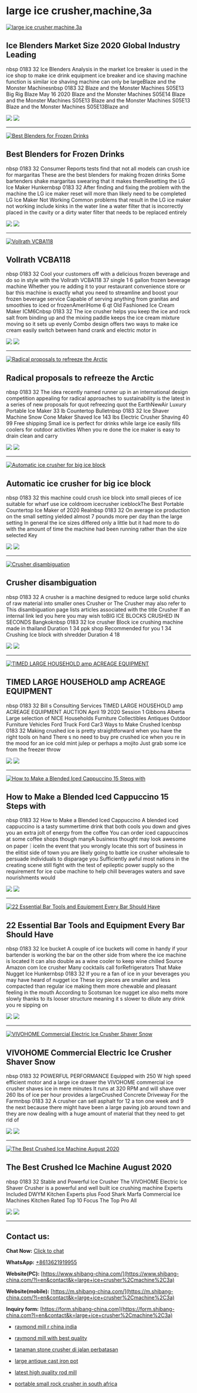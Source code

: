 # large ice crusher,machine,3a

<a href="https://swt.shibang-china.com/?l=en&img&k=large+ice+crusher%2Cmachine%2C3a" target="_blank">![large ice crusher,machine,3a](http://static.shibang-china.com/all-800x300/67.jpg)</a>

## Ice Blenders Market Size 2020 Global Industry Leading
nbsp 0183 32 Ice Blenders Analysis in the market Ice breaker is used in the ice shop to make ice drink equipment ice breaker and ice shaving machine function is similar ice shaving machine can only be largeBlaze and the Monster Machinesnbsp 0183 32 Blaze and the Monster Machines S05E13 Big Rig Blaze May 16 2020 Blaze and the Monster Machines S05E14 Blaze and the Monster Machines S05E13 Blaze and the Monster Machines S05E13 Blaze and the Monster Machines S05E13Blaze and


<a href="https://whatsapp.shibangsoft.com/WhatsApp.php" target="_blank" title="WhatsApp">![](http://static.shibang-china.com/icon/whatsapp.png)</a> <a href="https://swt.shibang-china.com/?l=en&icon&k=large+ice+crusher%2Cmachine%2C3a" target="_blank">![](http://static.shibang-china.com/icon/chat-en.png)</a>

---

<a href="https://swt.shibang-china.com/?l=en&img&k=large+ice+crusher%2Cmachine%2C3a" target="_blank">![Best Blenders for Frozen Drinks](http://static.shibang-china.com/all-800x300/220.jpg)</a>

## Best Blenders for Frozen Drinks
nbsp 0183 32 Consumer Reports tests find that not all models can crush ice for margaritas These are the best blenders for making frozen drinks Some bartenders shake margaritas swearing that it makes themResetting the LG Ice Maker Hunkernbsp 0183 32 After finding and fixing the problem with the machine the LG ice maker reset will more than likely need to be completed LG Ice Maker Not Working Common problems that result in the LG ice maker not working include kinks in the water line a water filter that is incorrectly placed in the cavity or a dirty water filter that needs to be replaced entirely


<a href="https://whatsapp.shibangsoft.com/WhatsApp.php" target="_blank" title="WhatsApp">![](http://static.shibang-china.com/icon/whatsapp.png)</a> <a href="https://swt.shibang-china.com/?l=en&icon&k=large+ice+crusher%2Cmachine%2C3a" target="_blank">![](http://static.shibang-china.com/icon/chat-en.png)</a>

---

<a href="https://swt.shibang-china.com/?l=en&img&k=large+ice+crusher%2Cmachine%2C3a" target="_blank">![Vollrath VCBA118](http://static.shibang-china.com/all-800x300/450.jpg)</a>

## Vollrath VCBA118
nbsp 0183 32 Cool your customers off with a delicious frozen beverage and do so in style with the Vollrath VCBA118 37 single 1 6 gallon frozen beverage machine Whether you re adding it to your restaurant convenience store or bar this machine is exactly what you need to streamline and boost your frozen beverage service Capable of serving anything from granitas and smoothies to iced or frozenAmeriHome 6 qt Old Fashioned Ice Cream Maker ICM6Cnbsp 0183 32 The ice crusher helps you keep the ice and rock salt from binding up and the mixing paddle keeps the ice cream mixture moving so it sets up evenly Combo design offers two ways to make ice cream easily switch between hand crank and electric motor in


<a href="https://whatsapp.shibangsoft.com/WhatsApp.php" target="_blank" title="WhatsApp">![](http://static.shibang-china.com/icon/whatsapp.png)</a> <a href="https://swt.shibang-china.com/?l=en&icon&k=large+ice+crusher%2Cmachine%2C3a" target="_blank">![](http://static.shibang-china.com/icon/chat-en.png)</a>

---

<a href="https://swt.shibang-china.com/?l=en&img&k=large+ice+crusher%2Cmachine%2C3a" target="_blank">![Radical proposals to refreeze the Arctic](http://static.shibang-china.com/all-800x300/946.jpg)</a>

## Radical proposals to refreeze the Arctic
nbsp 0183 32 The idea recently named runner up in an international design competition appealing for radical approaches to sustainability is the latest in a series of new proposals for quot refreezing quot the EarthNewAir Luxury Portable Ice Maker 33 lb Countertop Bulletnbsp 0183 32 Ice Shaver Machine Snow Cone Maker Shaved Ice 143 lbs Electric Crusher Shaving 40 99 Free shipping Small ice is perfect for drinks while large ice easily fills coolers for outdoor activities When you re done the ice maker is easy to drain clean and carry


<a href="https://whatsapp.shibangsoft.com/WhatsApp.php" target="_blank" title="WhatsApp">![](http://static.shibang-china.com/icon/whatsapp.png)</a> <a href="https://swt.shibang-china.com/?l=en&icon&k=large+ice+crusher%2Cmachine%2C3a" target="_blank">![](http://static.shibang-china.com/icon/chat-en.png)</a>

---

<a href="https://swt.shibang-china.com/?l=en&img&k=large+ice+crusher%2Cmachine%2C3a" target="_blank">![Automatic ice crusher for big ice block](http://static.shibang-china.com/all-800x300/444.jpg)</a>

## Automatic ice crusher for big ice block
nbsp 0183 32 this machine could crush ice block into small pieces of ice suitable for wharf use ice coldroom icecrusher iceblockThe Best Portable Countertop Ice Maker of 2020 Realnbsp 0183 32 On average ice production on the small setting yielded almost 7 pounds more per day than the large setting In general the ice sizes differed only a little but it had more to do with the amount of time the machine had been running rather than the size selected Key


<a href="https://whatsapp.shibangsoft.com/WhatsApp.php" target="_blank" title="WhatsApp">![](http://static.shibang-china.com/icon/whatsapp.png)</a> <a href="https://swt.shibang-china.com/?l=en&icon&k=large+ice+crusher%2Cmachine%2C3a" target="_blank">![](http://static.shibang-china.com/icon/chat-en.png)</a>

---

<a href="https://swt.shibang-china.com/?l=en&img&k=large+ice+crusher%2Cmachine%2C3a" target="_blank">![Crusher disambiguation](http://static.shibang-china.com/all-800x300/1228.jpg)</a>

## Crusher disambiguation
nbsp 0183 32 A crusher is a machine designed to reduce large solid chunks of raw material into smaller ones Crusher or The Crusher may also refer to This disambiguation page lists articles associated with the title Crusher If an internal link led you here you may wish toBIG ICE BLOCKS CRUSHED IN SECONDS Bangkoknbsp 0183 32 Ice crusher Block ice crushing machine made in thailand Duration 1 34 ppk shop Recommended for you 1 34 Crushing Ice block with shredder Duration 4 18


<a href="https://whatsapp.shibangsoft.com/WhatsApp.php" target="_blank" title="WhatsApp">![](http://static.shibang-china.com/icon/whatsapp.png)</a> <a href="https://swt.shibang-china.com/?l=en&icon&k=large+ice+crusher%2Cmachine%2C3a" target="_blank">![](http://static.shibang-china.com/icon/chat-en.png)</a>

---

<a href="https://swt.shibang-china.com/?l=en&img&k=large+ice+crusher%2Cmachine%2C3a" target="_blank">![TIMED LARGE HOUSEHOLD amp ACREAGE EQUIPMENT](http://static.shibang-china.com/all-800x300/386.jpg)</a>

## TIMED LARGE HOUSEHOLD amp ACREAGE EQUIPMENT
nbsp 0183 32 Bill s Consulting Services TIMED LARGE HOUSEHOLD amp ACREAGE EQUIPMENT AUCTION April 19 2020 Session 1 Gibbons Alberta Large selection of NICE Households Furniture Collectibles Antiques Outdoor Furniture Vehicles Ford Truck Ford Car3 Ways to Make Crushed Icenbsp 0183 32 Making crushed ice is pretty straightforward when you have the right tools on hand There s no need to buy pre crushed ice when you re in the mood for an ice cold mint julep or perhaps a mojito Just grab some ice from the freezer throw


<a href="https://whatsapp.shibangsoft.com/WhatsApp.php" target="_blank" title="WhatsApp">![](http://static.shibang-china.com/icon/whatsapp.png)</a> <a href="https://swt.shibang-china.com/?l=en&icon&k=large+ice+crusher%2Cmachine%2C3a" target="_blank">![](http://static.shibang-china.com/icon/chat-en.png)</a>

---

<a href="https://swt.shibang-china.com/?l=en&img&k=large+ice+crusher%2Cmachine%2C3a" target="_blank">![How to Make a Blended Iced Cappuccino 15 Steps with](http://static.shibang-china.com/all-800x300/1520.jpg)</a>

## How to Make a Blended Iced Cappuccino 15 Steps with
nbsp 0183 32 How to Make a Blended Iced Cappuccino A blended iced cappuccino is a tasty summertime drink that both cools you down and gives you an extra jolt of energy from the coffee You can order iced cappuccinos at some coffee shops though manyA business thought may look awesome on paper｜iceIn the event that you wrongly locate this sort of business in the elitist side of town you are likely going to battle ice crusher wholesale to persuade individuals to disparage you Sufficiently awful most nations in the creating scene still fight with the test of epileptic power supply so the requirement for ice cube machine to help chill beverages waters and save nourishments would


<a href="https://whatsapp.shibangsoft.com/WhatsApp.php" target="_blank" title="WhatsApp">![](http://static.shibang-china.com/icon/whatsapp.png)</a> <a href="https://swt.shibang-china.com/?l=en&icon&k=large+ice+crusher%2Cmachine%2C3a" target="_blank">![](http://static.shibang-china.com/icon/chat-en.png)</a>

---

<a href="https://swt.shibang-china.com/?l=en&img&k=large+ice+crusher%2Cmachine%2C3a" target="_blank">![22 Essential Bar Tools and Equipment Every Bar Should Have](http://static.shibang-china.com/all-800x300/445.jpg)</a>

## 22 Essential Bar Tools and Equipment Every Bar Should Have
nbsp 0183 32 Ice bucket A couple of ice buckets will come in handy if your bartender is working the bar on the other side from where the ice machine is located It can also double as a wine cooler to keep wine chilled Source Amazon com Ice crusher Many cocktails call forRefrigerators That Make Nugget Ice Hunkernbsp 0183 32 If you re a fan of ice in your beverages you may have heard of nugget ice These icy pieces are smaller and less compacted than regular ice making them more chewable and pleasant feeling in the mouth According to Scotsman Ice nugget ice also melts more slowly thanks to its looser structure meaning it s slower to dilute any drink you re sipping on


<a href="https://whatsapp.shibangsoft.com/WhatsApp.php" target="_blank" title="WhatsApp">![](http://static.shibang-china.com/icon/whatsapp.png)</a> <a href="https://swt.shibang-china.com/?l=en&icon&k=large+ice+crusher%2Cmachine%2C3a" target="_blank">![](http://static.shibang-china.com/icon/chat-en.png)</a>

---

<a href="https://swt.shibang-china.com/?l=en&img&k=large+ice+crusher%2Cmachine%2C3a" target="_blank">![VIVOHOME Commercial Electric Ice Crusher Shaver Snow](http://static.shibang-china.com/all-800x300/1340.jpg)</a>

## VIVOHOME Commercial Electric Ice Crusher Shaver Snow
nbsp 0183 32 POWERFUL PERFORMANCE Equipped with 250 W high speed efficient motor and a large ice drawer the VIVOHOME commercial ice crusher shaves ice in mere minutes It runs at 320 RPM and will shave over 260 lbs of ice per hour provides a largeCrushed Concrete Driveway For the Farmnbsp 0183 32 A crusher can sell asphalt for 12 a ton one week and 9 the next because there might have been a large paving job around town and they are now dealing with a huge amount of material that they need to get rid of


<a href="https://whatsapp.shibangsoft.com/WhatsApp.php" target="_blank" title="WhatsApp">![](http://static.shibang-china.com/icon/whatsapp.png)</a> <a href="https://swt.shibang-china.com/?l=en&icon&k=large+ice+crusher%2Cmachine%2C3a" target="_blank">![](http://static.shibang-china.com/icon/chat-en.png)</a>

---

<a href="https://swt.shibang-china.com/?l=en&img&k=large+ice+crusher%2Cmachine%2C3a" target="_blank">![The Best Crushed Ice Machine August 2020](http://static.shibang-china.com/all-800x300/1087.jpg)</a>

## The Best Crushed Ice Machine August 2020
nbsp 0183 32 Stable and Powerful Ice Crusher The VIVOHOME Electric Ice Shaver Crusher is a powerful and well built ice crushing machine Experts Included DWYM Kitchen Experts plus Food Shark Marfa Commercial Ice Machines Kitchen Rated Top 10 Focus The Top Pro All

<a href="https://whatsapp.shibangsoft.com/WhatsApp.php" target="_blank" title="WhatsApp">![](http://static.shibang-china.com/icon/whatsapp.png)</a> <a href="https://swt.shibang-china.com/?l=en&icon&k=large+ice+crusher%2Cmachine%2C3a" target="_blank">![](http://static.shibang-china.com/icon/chat-en.png)</a>

---
## Contact us:

**Chat Now:** [Click to chat](https://swt.shibang-china.com?l=en&contact&k=large+ice+crusher%2Cmachine%2C3a)

**WhatsApp:**  [+8613621919955](https://whatsapp.shibangsoft.com/WhatsApp.php)

**Website(PC):** [https://www.shibang-china.com/](https://www.shibang-china.com/?l=en&contact&k=large+ice+crusher%2Cmachine%2C3a)

**Website(mobile):** [https://m.shibang-china.com/](https://m.shibang-china.com/?l=en&contact&k=large+ice+crusher%2Cmachine%2C3a)

**Inquiry form:** [https://form.shibang-china.com](https://form.shibang-china.com?l=en&contact&k=large+ice+crusher%2Cmachine%2C3a)

* [raymond mill r china india](../163/raymond%20mill%20r%20china%20india.md)

* [raymond mill with best quality](../168/raymond%20mill%20with%20best%20quality.md)

* [tanaman stone crusher di jalan perbatasan](../167/tanaman%20stone%20crusher%20di%20jalan%20perbatasan.md)

* [large antique cast iron pot](../169/large%20antique%20cast%20iron%20pot.md)

* [latest high quality rod mill](../161/latest%20high%20quality%20rod%20mill.md)

* [portable small rock crusher in south africa](../170/portable%20small%20rock%20crusher%20in%20south%20africa.md)